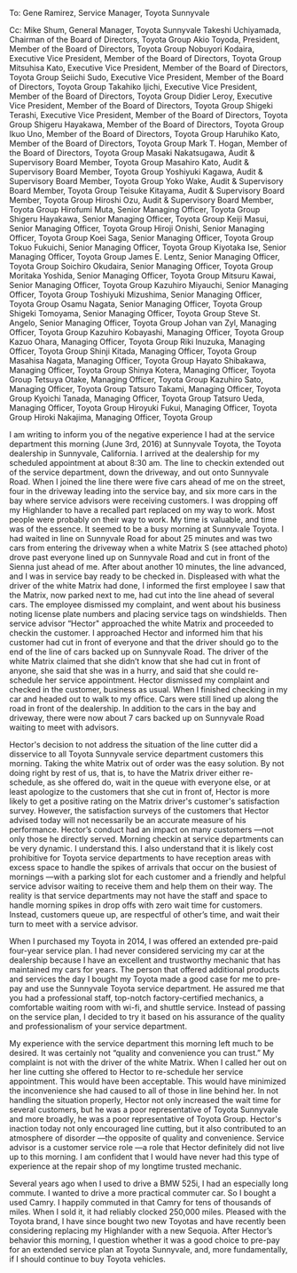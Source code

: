 To:
Gene Ramirez, Service Manager, Toyota Sunnyvale

Cc:
Mike Shum, General Manager, Toyota Sunnyvale 
Takeshi Uchiyamada, Chairman of the Board of Directors, Toyota Group 
Akio Toyoda, President, Member of the Board of Directors, Toyota Group 
Nobuyori Kodaira, Executive Vice President, Member of the Board of Directors, Toyota Group 
Mitsuhisa Kato, Executive Vice President, Member of the Board of Directors, Toyota Group 
Seiichi Sudo, Executive Vice President, Member of the Board of Directors, Toyota Group 
Takahiko Ijichi, Executive Vice President, Member of the Board of Directors, Toyota Group 
Didier Leroy, Executive Vice President, Member of the Board of Directors, Toyota Group
Shigeki Terashi, Executive Vice President, Member of the Board of Directors, Toyota Group
Shigeru Hayakawa, Member of the Board of Directors, Toyota Group
Ikuo Uno, Member of the Board of Directors, Toyota Group
Haruhiko Kato, Member of the Board of Directors, Toyota Group
Mark T. Hogan, Member of the Board of Directors, Toyota Group
Masaki Nakatsugawa, Audit & Supervisory Board Member, Toyota Group
Masahiro Kato, Audit & Supervisory Board Member, Toyota Group
Yoshiyuki Kagawa, Audit & Supervisory Board Member, Toyota Group
Yoko Wake, Audit & Supervisory Board Member, Toyota Group
Teisuke Kitayama, Audit & Supervisory Board Member, Toyota Group
Hiroshi Ozu, Audit & Supervisory Board Member, Toyota Group
Hirofumi Muta, Senior Managing Officer, Toyota Group
Shigeru Hayakawa, Senior Managing Officer, Toyota Group
Keiji Masui, Senior Managing Officer, Toyota Group
Hiroji Onishi, Senior Managing Officer, Toyota Group
Koei Saga, Senior Managing Officer, Toyota Group
Tokuo Fukuichi, Senior Managing Officer, Toyota Group
Kiyotaka Ise, Senior Managing Officer, Toyota Group
James E. Lentz, Senior Managing Officer, Toyota Group
Soichiro Okudaira, Senior Managing Officer, Toyota Group
Moritaka Yoshida, Senior Managing Officer, Toyota Group
Mitsuru Kawai, Senior Managing Officer, Toyota Group
Kazuhiro Miyauchi, Senior Managing Officer, Toyota Group
Toshiyuki Mizushima, Senior Managing Officer, Toyota Group
Osamu Nagata, Senior Managing Officer, Toyota Group
Shigeki Tomoyama, Senior Managing Officer, Toyota Group
Steve St. Angelo, Senior Managing Officer, Toyota Group
Johan van Zyl, Managing Officer, Toyota Group
Kazuhiro Kobayashi, Managing Officer, Toyota Group
Kazuo Ohara, Managing Officer, Toyota Group
Riki Inuzuka, Managing Officer, Toyota Group
Shinji Kitada, Managing Officer, Toyota Group
Masahisa Nagata, Managing Officer, Toyota Group
Hayato Shibakawa, Managing Officer, Toyota Group
Shinya Kotera, Managing Officer, Toyota Group
Tetsuya Otake, Managing Officer, Toyota Group
Kazuhiro Sato, Managing Officer, Toyota Group
Tatsuro Takami, Managing Officer, Toyota Group
Kyoichi Tanada, Managing Officer, Toyota Group
Tatsuro Ueda, Managing Officer, Toyota Group
Hiroyuki Fukui, Managing Officer, Toyota Group
Hiroki Nakajima, Managing Officer, Toyota Group

I am writing to inform you of the negative experience I had at the service department this morning (June 3rd, 2016) at Sunnyvale Toyota, the Toyota dealership in Sunnyvale, California. I arrived at the dealership for my scheduled appointment at about 8:30 am. The line to checkin extended out of the service department, down the driveway, and out onto Sunnyvale Road. When I joined the line there were five cars ahead of me on the street, four in the driveway leading into the service bay, and six more cars in the bay where service advisors were receiving customers. I was dropping off my Highlander to have a recalled part replaced on my way to work. Most people were probably on their way to work. My time is valuable, and time was of the essence. It seemed to be a busy morning at Sunnyvale Toyota. I had waited in line on Sunnyvale Road for about 25 minutes and was two cars from entering the driveway when a white Matrix S (see attached photo) drove past everyone lined up on Sunnyvale Road and cut in front of the Sienna just ahead of me. After about another 10 minutes, the line advanced, and I was in service bay ready to be checked in. Displeased with what the driver of the white Matrix had done, I informed the first employee I saw that the Matrix, now parked next to me, had cut into the line ahead of several cars. The employee dismissed my complaint, and went about his business noting license plate numbers and placing service tags on windshields. Then service advisor “Hector" approached the white Matrix and proceeded to checkin the customer. I approached Hector and informed him that his customer had cut in front of everyone and that the driver should go to the end of the line of cars backed up on Sunnyvale Road. The driver of the white Matrix claimed that she didn’t know that she had cut in front of anyone, she said that she was in a hurry, and said that she could re-schedule her service appointment. Hector dismissed my complaint and checked in the customer, business as usual. When I finished checking in my car and headed out to walk to my office. Cars were still lined up along the road in front of the dealership. In addition to the cars in the bay and driveway, there were now about 7 cars backed up on Sunnyvale Road waiting to meet with advisors.

Hector's decision to not address the situation of the line cutter did a disservice to all Toyota Sunnyvale service department customers this morning. Taking the white Matrix out of order was the easy solution. By not doing right by rest of us, that is, to have the Matrix driver either re-schedule, as she offered do, wait in the queue with everyone else, or at least apologize to the customers that she cut in front of, Hector is more likely to get a positive rating on the Matrix driver's customer's satisfaction survey. However, the satisfaction surveys of the customers that Hector advised today will not necessarily be an accurate measure of his performance. Hector’s conduct had an impact on many customers —not only those he directly served. Morning checkin at service departments can be very dynamic. I understand this. I also understand that it is likely cost prohibitive for Toyota service departments to have reception areas with excess space to handle the spikes of arrivals that occur on the busiest of mornings —with a parking slot for each customer and a friendly and helpful service advisor waiting to receive them and help them on their way. The reality is that service departments may not have the staff and space to handle morning spikes in drop offs with zero wait time for customers. Instead, customers queue up, are respectful of other’s time, and wait their turn to meet with a service advisor.

When I purchased my Toyota in 2014, I was offered an extended pre-paid four-year service plan. I had never considered servicing my car at the dealership because I have an excellent and trustworthy mechanic that has maintained my cars for years. The person that offered additional products and services the day I bought my Toyota made a good case for me to pre-pay and use the Sunnyvale Toyota service department. He assured me that you had a professional staff, top-notch factory-certified mechanics, a comfortable waiting room with wi-fi, and shuttle service. Instead of passing on the service plan, I decided to try it based on his assurance of the quality and professionalism of your service department.

My experience with the service department this morning left much to be desired. It was certainly not “quality and convenience you can trust.” My complaint is not with the driver of the white Matrix. When I called her out on her line cutting she offered to Hector to re-schedule her service appointment. This would have been acceptable. This would have minimized the inconvenience she had caused to all of those in line behind her. In not handling the situation properly, Hector not only increased the wait time for several customers, but he was a poor representative of Toyota Sunnyvale and more broadly, he was a poor representative of Toyota Group. Hector's inaction today not only encouraged line cutting, but it also contributed to an atmosphere of disorder —the opposite of quality and convenience. Service advisor is a customer service role —a role that Hector definitely did not live up to this morning. I am confident that I would have never had this type of experience at the repair shop of my longtime trusted mechanic.

Several years ago when I used to drive a BMW 525i, I had an especially long commute. I wanted to drive a more practical commuter car. So I bought a used Camry. I happily commuted in that Camry for tens of thousands of miles. When I sold it, it had reliably clocked 250,000 miles. Pleased with the Toyota brand, I have since bought two new Toyotas and have recently been considering replacing my Highlander with a new Sequoia. After Hector’s behavior this morning, I question whether it was a good choice to pre-pay for an extended service plan at Toyota Sunnyvale, and, more fundamentally, if I should continue to buy Toyota vehicles.
